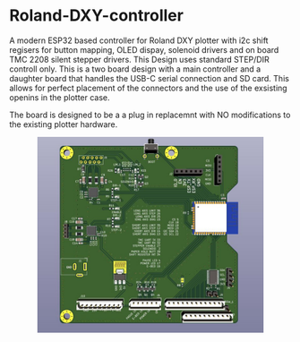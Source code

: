 # Roland-DXY-controller
 A modern ESP32 based controller for Roland DXY plotter with i2c shift regisers for button mapping, OLED dispay, solenoid drivers and on board TMC 2208 silent stepper drivers. This Design uses standard STEP/DIR controll only.
 This is a two board design with a main controller and a daughter board that handles the USB-C serial connection and SD card. This allows for perfect placement of the connectors and the use of the exsisting openins in the plotter case. 

The board is designed to be a a plug in replacemnt with NO modifications to the existing plotter hardware. 
<p align="center"><img src="https://raw.githubusercontent.com/ithinkido/Roland-DXY-controller/TMC-2208/images/plotter_board_front.jpg?sanitize=true" width=80%></p>

